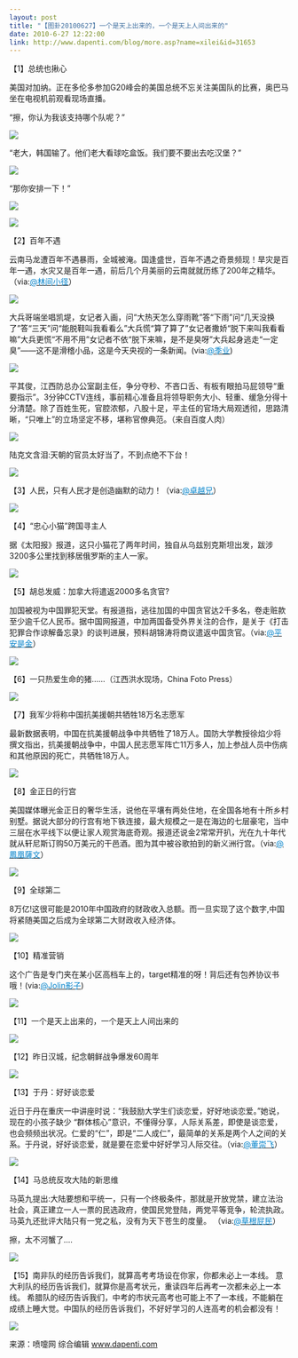 ```yaml
---
layout: post
title: "【图卦20100627】一个是天上出来的，一个是天上人间出来的"
date: 2010-6-27 12:22:00
link: http://www.dapenti.com/blog/more.asp?name=xilei&id=31653
---
```


<div class="oblog_text" align="left">
<p>【1】总统也揪心</p>
<p>美国对加纳。正在多伦多参加G20峰会的美国总统不忘关注美国队的比赛，奥巴马坐在电视机前观看现场直播。</p>
<p>“擦，你认为我该支持哪个队呢？”</p>
<p><img style="BORDER-BOTTOM-COLOR: #000000; BORDER-TOP-COLOR: #000000; BORDER-RIGHT-COLOR: #000000; BORDER-LEFT-COLOR: #000000" border="0" src="http://ptimg.org:88/dapenti/9056598a4cbe/6fye3opn.jpg"></p>
<p>“老大，韩国输了。他们老大看球吃盒饭。我们要不要出去吃汉堡？”</p>
<p><img style="BORDER-BOTTOM-COLOR: #000000; BORDER-TOP-COLOR: #000000; BORDER-RIGHT-COLOR: #000000; BORDER-LEFT-COLOR: #000000" border="0" src="http://ptimg.org:88/dapenti/0420198a4cbe/l5ga7tio.jpg"></p>
<p>“那你安排一下！”</p>
<p><img style="BORDER-BOTTOM-COLOR: #000000; BORDER-TOP-COLOR: #000000; BORDER-RIGHT-COLOR: #000000; BORDER-LEFT-COLOR: #000000" border="0" src="http://ptimg.org:88/dapenti/7575998a4d68/04alxey2.jpg"></p>
<p><img style="BORDER-BOTTOM-COLOR: #000000; BORDER-TOP-COLOR: #000000; BORDER-RIGHT-COLOR: #000000; BORDER-LEFT-COLOR: #000000" border="0" src="http://ptimg.org:88/dapenti/6225098a4dc1/0ep5amkj.jpg"></p>
<p>【2】百年不遇</p>
<p>云南马龙遭百年不遇暴雨，全城被淹。国逢盛世，百年不遇之奇景频现！旱灾是百年一遇，水灾又是百年一遇，前后几个月美丽的云南就就历练了200年之精华。（via:<a href="http://t.sina.com.cn/1661054580"><font color="#0082cb">@林间小径</font></a>）</p>
<p><img style="BORDER-BOTTOM-COLOR: #000000; BORDER-TOP-COLOR: #000000; BORDER-RIGHT-COLOR: #000000; BORDER-LEFT-COLOR: #000000" border="0" src="http://ptimg.org:88/dapenti/3436698a5406/6nmibcl0.jpg"></p>
<p>大兵哥端坐唱凯堤，女记者入画，问“大热天怎么穿雨靴”答“下雨”问“几天没换了”答“三天”问“能脱鞋叫我看看么”大兵慌“算了算了”女记者撒娇“脱下来叫我看看嘛”大兵更慌“不用不用”女记者不依“脱下来嘛，是不是臭呀”大兵起身逃走“一定臭”——这不是滑稽小品，这是今天央视的一条新闻。(via:<a href="http://t.sina.com.cn/1428546035"><font color="#0082cb">@季业</font></a>)</p>
<p><img style="BORDER-BOTTOM-COLOR: #000000; BORDER-TOP-COLOR: #000000; BORDER-RIGHT-COLOR: #000000; BORDER-LEFT-COLOR: #000000" border="0" src="http://ptimg.org:88/dapenti/1100298a519e/2p8yqcm9.jpg"></p>
<p>平其俊，江西防总办公室副主任，争分夺秒、不吝口舌、有板有眼拍马屁领导“重要指示”。3分钟CCTV连线，事前精心准备且将领导职务大小、轻重、缓急分得十分清楚。除了百姓生死，官腔浓郁，八股十足，平主任的官场大局观透彻，思路清晰，“只唯上”的立场坚定不移，堪称官僚典范。（来自百度人肉）</p>
<p><img style="BORDER-BOTTOM-COLOR: #000000; BORDER-TOP-COLOR: #000000; BORDER-RIGHT-COLOR: #000000; BORDER-LEFT-COLOR: #000000" border="0" src="http://ptimg.org:88/dapenti/6973298a51fd/8wg8vt16.jpg"></p>
<p>陆克文含泪:天朝的官员太好当了，不到点绝不下台！</p>
<p><img style="BORDER-BOTTOM-COLOR: #000000; BORDER-TOP-COLOR: #000000; BORDER-RIGHT-COLOR: #000000; BORDER-LEFT-COLOR: #000000" border="0" src="http://ptimg.org:88/dapenti/2611998a525f/olhpceby.jpg"></p>
<p>【3】人民，只有人民才是创造幽默的动力！（via:<a href="http://t.sina.com.cn/1402828774"><font color="#0082cb">@卓越兄</font></a>）</p>
<p><img style="BORDER-BOTTOM-COLOR: #000000; BORDER-TOP-COLOR: #000000; BORDER-RIGHT-COLOR: #000000; BORDER-LEFT-COLOR: #000000" border="0" src="http://ptimg.org:88/dapenti/3093998a5128/c3k4gd9t.jpg"></p>
<p>【4】“忠心小猫”跨国寻主人</p>
<p>据《太阳报》报道，这只小猫花了两年时间，独自从乌兹别克斯坦出发，跋涉3200多公里找到移居俄罗斯的主人一家。</p>
<p><img style="BORDER-BOTTOM-COLOR: #000000; BORDER-TOP-COLOR: #000000; BORDER-RIGHT-COLOR: #000000; BORDER-LEFT-COLOR: #000000" border="0" src="http://ptimg.org:88/dapenti/9244498a4f28/1odjqzet.jpg"></p>
<p>【5】胡总发威：加拿大将遣返2000多名贪官?</p>
<p>加国被视为中国罪犯天堂。有报道指，逃往加国的中国贪官达2千多名，卷走赃款至少逾千亿人民币。据中国网报道，中加两国备受外界关注的合作，是关于《打击犯罪合作谅解备忘录》的谈判进展，预料胡锦涛将商议遣返中国贪官。（via:<a href="http://t.sina.com.cn/1673367344"><font color="#0082cb">@平安是金</font></a>）</p>
<p><img style="BORDER-BOTTOM-COLOR: #000000; BORDER-TOP-COLOR: #000000; BORDER-RIGHT-COLOR: #000000; BORDER-LEFT-COLOR: #000000" border="0" src="http://ptimg.org:88/dapenti/1222598a52e8/osxt5tbe.jpg"></p>
<p>【6】一只热爱生命的猪……（江西洪水现场，China Foto Press）</p>
<p><img style="BORDER-BOTTOM-COLOR: #000000; BORDER-TOP-COLOR: #000000; BORDER-RIGHT-COLOR: #000000; BORDER-LEFT-COLOR: #000000" border="0" src="http://ptimg.org:88/dapenti/7607898a548a/34p1dm5i.jpg"></p>
<p>【7】我军少将称中国抗美援朝共牺牲18万名志愿军</p>
<p>最新数据表明，中国在抗美援朝战争中共牺牲了18万人。国防大学教授徐焰少将撰文指出，抗美援朝战争中，中国人民志愿军阵亡11万多人，加上参战人员中伤病和其他原因的死亡，共牺牲18万人。</p>
<p><img style="BORDER-BOTTOM-COLOR: #000000; BORDER-TOP-COLOR: #000000; BORDER-RIGHT-COLOR: #000000; BORDER-LEFT-COLOR: #000000" border="0" src="http://ptimg.org:88/dapenti/3247098a552a/5nniw72k.jpg"></p>
<p>【8】金正日的行宫</p>
<p>美国媒体曝光金正日的奢华生活，说他在平壤有两处住地，在全国各地有十所乡村别墅。据说大部分的行宫有地下铁连接，最大规模之一是在海边的七层豪宅，当中三层在水平线下以便让家人观赏海底奇观。报道还说金2常常开扒，光在九十年代就从轩尼斯订购50万美元的干邑酒。图为其中被谷歌拍到的新义洲行宫。（via:<a href="http://t.sina.com.cn/1747798947"><font color="#0082cb">@鳳凰薩文</font></a>）</p>
<p><img style="BORDER-BOTTOM-COLOR: #000000; BORDER-TOP-COLOR: #000000; BORDER-RIGHT-COLOR: #000000; BORDER-LEFT-COLOR: #000000" border="0" src="http://ptimg.org:88/dapenti/6462098a559f/2vsjpnql.jpg"></p>
<p>【9】全球第二</p>
<p>8万亿!这很可能是2010年中国政府的财政收入总额。而一旦实现了这个数字,中国将紧随美国之后成为全球第二大财政收入经济体。</p>
<p><img style="BORDER-BOTTOM-COLOR: #000000; BORDER-TOP-COLOR: #000000; BORDER-RIGHT-COLOR: #000000; BORDER-LEFT-COLOR: #000000" border="0" src="http://ptimg.org:88/dapenti/4499898a5fd1/0il7dxmj.jpg"></p>
<p>【10】精准营销</p>
<p>这个广告是专门夹在某小区高档车上的，target精准的呀！背后还有包养协议书哦！(via:<a href="http://t.sina.com.cn/n/Jolin%E5%BD%B1%E5%AD%90"><font color="#0082cb">@Jolin影子</font></a>) </p>
<p><img style="BORDER-BOTTOM-COLOR: #000000; BORDER-TOP-COLOR: #000000; BORDER-RIGHT-COLOR: #000000; BORDER-LEFT-COLOR: #000000" border="0" src="http://ptimg.org:88/dapenti/2182198a5934/0gkuevv8.jpg"></p>
<p>【11】一个是天上出来的，一个是天上人间出来的</p>
<p><img style="BORDER-BOTTOM-COLOR: #000000; BORDER-TOP-COLOR: #000000; BORDER-RIGHT-COLOR: #000000; BORDER-LEFT-COLOR: #000000" border="0" src="http://ptimg.org:88/dapenti/3205098a5a4b/gwqlzelk.jpg"></p>
<p>【12】昨日汉城，纪念朝鲜战争爆发60周年</p>
<p><img style="BORDER-BOTTOM-COLOR: #000000; BORDER-TOP-COLOR: #000000; BORDER-RIGHT-COLOR: #000000; BORDER-LEFT-COLOR: #000000" border="0" src="http://ptimg.org:88/dapenti/5896198a5bcb/oxwvqt6p.jpg"></p>
<p>【13】于丹：好好谈恋爱</p>
<p>近日于丹在重庆一中讲座时说：“我鼓励大学生们谈恋爱，好好地谈恋爱。”她说，现在的小孩子缺少 “群体核心”意识，不懂得分享，人际关系差，即使是谈恋爱，也会频频出状况。仁爱的“仁”，即是“二人成仁”，最简单的关系是两个人之间的关系。于丹说，好好谈恋爱，就是要在恋爱中好好学习人际交往。（via:<a href="http://t.sina.com.cn/1197227673"><font color="#0082cb">@董崇飞</font></a>）</p>
<p><img style="BORDER-BOTTOM-COLOR: #000000; BORDER-TOP-COLOR: #000000; BORDER-RIGHT-COLOR: #000000; BORDER-LEFT-COLOR: #000000" border="0" src="http://ptimg.org:88/dapenti/1574298a5d38/flki37f2.jpg"></p>
<p>【14】马总统反攻大陆的新思维</p>
<p>马英九提出:大陆要想和平统一，只有一个终极条件，那就是开放党禁，建立法治社会，真正建立一人一票的民选政府，使国民党登陆，两党平等竞争，轮流执政。马英九还批评大陆只有一党之私，没有为天下苍生的度量。 （via:<a href="http://t.sina.com.cn/1725641104"><font color="#0082cb">@草根屁民</font></a>）</p>
<p>擦，太不河蟹了....</p>
<p><img style="BORDER-BOTTOM-COLOR: #000000; BORDER-TOP-COLOR: #000000; BORDER-RIGHT-COLOR: #000000; BORDER-LEFT-COLOR: #000000" border="0" src="http://ptimg.org:88/dapenti/3535498a5d7b/0vsduoyn.jpg"></p>
<p>【15】南非队的经历告诉我们，就算高考考场设在你家，你都未必上一本线。 意大利队的经历告诉我们，就算你是高考状元，重读四年后再考一次都未必上一本线。 希腊队的经历告诉我们，中考的市状元高考也可能上不了一本线，不能躺在成绩上睡大觉。中国队的经历告诉我们，不好好学习的人连高考的机会都没有！ </p>
<p><img style="BORDER-BOTTOM-COLOR: #000000; BORDER-TOP-COLOR: #000000; BORDER-RIGHT-COLOR: #000000; BORDER-LEFT-COLOR: #000000" border="0" src="http://ptimg.org:88/dapenti/9665598a5cbf/c18n5cxo.jpg"></p>
<p>来源：喷嚏网 综合编辑 <a href="http://www.dapenti.com/">www.dapenti.com</a></p>
</div>